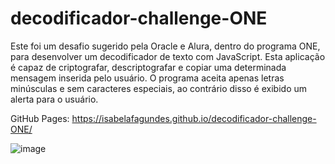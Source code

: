 # decodificador-challenge-ONE
Este foi um desafio sugerido pela Oracle e Alura, dentro do programa ONE, para desenvolver um decodificador de texto com JavaScript. Esta aplicação é capaz de criptografar, descriptografar e copiar uma determinada mensagem inserida pelo usuário. O programa aceita apenas letras minúsculas e sem caracteres especiais, ao contrário disso é exibido um alerta para o usuário.

GitHub Pages: https://isabelafagundes.github.io/decodificador-challenge-ONE/

![image](https://user-images.githubusercontent.com/104397121/211377258-22818aaa-244c-43fb-83d1-ec9260c7267e.png)


